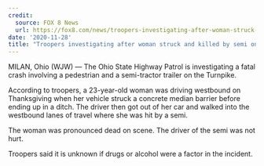 ```yaml
---
credit:
  source: FOX 8 News
  url: https://fox8.com/news/troopers-investigating-after-woman-struck-and-killed-by-semi-on-turnpike-in-erie-county/
date: '2020-11-28'
title: "Troopers investigating after woman struck and killed by semi on Turnpike in Erie County"
---
```

MILAN, Ohio (WJW) — The Ohio State Highway Patrol is investigating a fatal crash involving a pedestrian and a semi-tractor trailer on the Turnpike.

According to troopers, a 23-year-old woman was driving westbound on Thanksgiving when her vehicle struck a concrete median barrier before ending up in a ditch. The driver then got out of her car and walked into the westbound lanes of travel where she was hit by a semi.

The woman was pronounced dead on scene. The driver of the semi was not hurt.

Troopers said it is unknown if drugs or alcohol were a factor in the incident.
